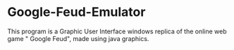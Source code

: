 # Google-Feud-Emulator
This program is a Graphic User Interface windows replica of the online web game " Google Feud",  made using java graphics.
